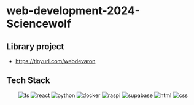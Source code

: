 # web-development-2024-Sciencewolf

## Library project

- <a href="" targer="_blank" >https://tinyurl.com/webdevaron</a>

## Tech Stack

<p align="center">
<img src="https://www.vectorlogo.zone/logos/typescriptlang/typescriptlang-icon.svg" alt="ts" />
<img src="https://www.vectorlogo.zone/logos/reactjs/reactjs-icon.svg" alt="react" />
<img src="https://www.vectorlogo.zone/logos/python/python-icon.svg" alt="python" />
<img src="https://www.vectorlogo.zone/logos/docker/docker-icon.svg" alt="docker" />
<img src="https://www.vectorlogo.zone/logos/raspberrypi/raspberrypi-icon.svg" alt="raspi" />
<img src="https://www.vectorlogo.zone/logos/supabase/supabase-icon.svg" alt="supabase" />
<img src="https://www.vectorlogo.zone/logos/w3_html5/w3_html5-icon.svg" alt="html" />
<img src="https://www.vectorlogo.zone/logos/w3_css/w3_css-icon~old.svg" alt="css" />
</p>

<!-- Project started: 2024 dec 02 -->
<!-- Total hours ~ 40h -->
<!-- last modified: 2024 dec 12 -->